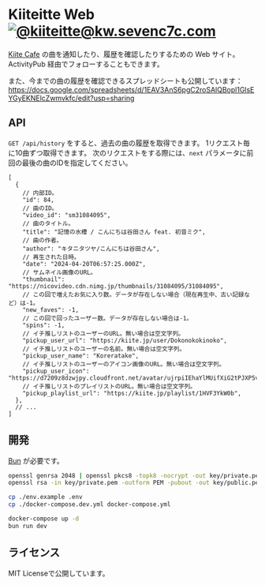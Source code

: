 # Kiiteitte Web [![@kiiteitte@kw.sevenc7c.com](https://shields.io/badge/@kiiteitte-@kw.sevenc7c.com-555555?labelColor=0ff)](https://kw.sevenc7c.com)

[Kiite Cafe](https://cafe.kiite.jp) の曲を通知したり、履歴を確認したりするための Web サイト。\
ActivityPub 経由でフォローすることもできます。

また、今までの曲の履歴を確認できるスプレッドシートも公開しています：<https://docs.google.com/spreadsheets/d/1EAV3AnS6pgC2roSAlQBopl1GlsEYGyEKNElcZwmvkfc/edit?usp=sharing>

## API

`GET /api/history` をすると、過去の曲の履歴を取得できます。
1リクエスト毎に10曲ずつ取得できます。
次のリクエストをする際には、`next` パラメータに前回の最後の曲のIDを指定してください。

```jsonc
[
  {
    // 内部ID。
    "id": 84,
    // 曲のID。
    "video_id": "sm31084095",
    // 曲のタイトル。
    "title": "記憶の水槽 / こんにちは谷田さん feat. 初音ミク",
    // 曲の作者。
    "author": "キタニタツヤ/こんにちは谷田さん",
    // 再生された日時。
    "date": "2024-04-20T06:57:25.000Z",
    // サムネイル画像のURL。
    "thumbnail": "https://nicovideo.cdn.nimg.jp/thumbnails/31084095/31084095",
    // この回で増えたお気に入り数。データが存在しない場合（現在再生中、古い記録など）は-1。
    "new_faves": -1,
    // この回で回ったユーザー数。データが存在しない場合は-1。
    "spins": -1,
    // イチ推しリストのユーザーのURL。無い場合は空文字列。
    "pickup_user_url": "https://kiite.jp/user/Dokonokokinoko",
    // イチ推しリストのユーザーの名前。無い場合は空文字列。
    "pickup_user_name": "Koreratake",
    // イチ推しリストのユーザーのアイコン画像のURL。無い場合は空文字列。
    "pickup_user_icon": "https://d7209z8dzwjpy.cloudfront.net/avatar/ujrpiIEhaYlMUifXiG2tPJXP5v4WSDRAzh0NWLlw.jpg",
    // イチ推しリストのプレイリストのURL。無い場合は空文字列。
    "pickup_playlist_url": "https://kiite.jp/playlist/1HVF3YkW0b",
  },
  // ...
]
```

## 開発

[Bun](https://bun.sh) が必要です。

```sh
openssl genrsa 2048 | openssl pkcs8 -topk8 -nocrypt -out key/private.pem
openssl rsa -in key/private.pem -outform PEM -pubout -out key/public.pem

cp ./env.example .env
cp ./docker-compose.dev.yml docker-compose.yml

docker-compose up -d
bun run dev
```

## ライセンス

MIT Licenseで公開しています。
